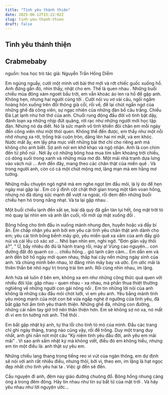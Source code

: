 ```yaml
---
title: "Tình yêu thánh thiện"
date: 2025-06-12T15:22:02Z
slug: tinh-yeu-thanh-thien
draft: false
---
```


## Tình yêu thánh thiện

## Crabmebaby

nguồn: hoa học trò
tác giả: Nguyễn Trần Hồng Diễm


 Em ngúng nguẩy, cười một mình với bài thơ mới và rớt chiếc guốc xuống hồ. Anh đứng gần đó, nhìn thấy, nhặt cho em. Thế là quen nhau . 
Những buổi chiều mùa đông xám ngoét bầu trời, em vẫn khoác áo len ra hồ để gặp anh. Không hẹn, nhưng hai người cùng tới . Cười nói vu vơ vài câu, ngồi ngắm hoàng hôn xuống trên đồi thông già cỗi, rồi về, để lại chút ngẩn ngơ của những ghế đá công viên, sự ngạc nhiên của những đàn bồ câu trắng. Chiều Đà Lạt lạnh như hơi thở của anh. Chuổi rung động đầu đời vô tình bật dậy, đánh loạn xạ những nhịp đứt quãng, rời rạc như những người mới học tập đàn. Nhưng nó da diết. Nó là sức mạnh vô tình khiến đôi chân em mỗi ngày đến công viên như một thói quen. Không thể đến được, em thấy như một nỗi nhớ nhung xa rời, trống trải cuộn tròn, dâng lên hai mí mắt, và em khóc. Nước mắt ấy, em lấy pha mực viết những bài thơ chỉ cho riêng anh mà không cho anh biết. Sợ anh nói em khờ khạo và ngộ nhận. Anh là con chim đến từ phố núi . Nơi ấy có những bông hoa mua tím sẫm khoảng trời chiều, có dòng suối trong xanh và những mùa mơ đỏ. Một mái nhà tranh dựa lưng vào vách núi ... Anh đến đây, mang theo các chân thật của miền quê . Và trong người anh, còn có cả một chút mộng mơ, lãng mạn mà em hằng mơ tưởng. 

Những mẫu chuyện ngô nghê mà em nghe ngọt lịm đầu môi, là lý do để hẹn ngày mai gặp lại . Em có ý định cột chặt thời gian trong một tấm voan hồng, nhưng nó đã dùng sức mạnh để vượt ra ngoài, rồi đem đến những buổi chiều hẹn hò trong nắng nhạt. Và ta lại gặp nhau . 

Một buổi chiều lạnh đến sắt se, loài dã quỳ đã gần tàn lụi hết, ông mặt trời tò mò quay lại nhìn em và anh lần cuối, rồi mới úp mặt xuống đồi . 

Bông hồng cho tình đầu in xuống mảnh nhung đen, huyền hoặc và đầy bí ẩn. Em chấp nhận yêu anh bởi em yêu cái tình yêu chân thật anh dành cho em; yêu cái tính bồng bềnh mây gió, yêu miền quê xa xăm của anh đầy gió núi và cái lều cỏ xác xơ ... Nhỏ bạn nhìn em, nghi ngờ. "Đơn giản vậy thôi à?", " Ừ, bấy nhiêu đó đủ là hành trang rồi, mày ạ! Vùng cao nguyên... con đường đất đỏ quanh co ... chiều hồng... gió lạnh căm căm... Em dẫn em và anh đến bờ hồ ngày mới quen nhau, thắp hai cây nến mừng ngày sinh của anh. Và chúng mình bên nhau, lơ đãng nhìn mây bay và ước. Em ước mãi là thiên thần bé nhỏ ngự trị trong trái tim anh. Rồi cùng nhìn nhau, im lặng. 

Anh hứa sẽ luôn ở bên em, không xa em như những công thức quá quen với nhiều đôi lứa: gặp nhau - quen nhau - xa nhau, mà phần thua thiệt thường nghiêng về những người con gái nông nổi . Em tin những lời nói của anh không là những câu đầu môi chót lưỡi, vì em yêu anh. Yêu bằng mảnh tình yêu mỏng manh của một con bé vừa ngấp nghé ở ngưởng cửa tình yêu, đã bắt gặp hơi ấm tình yêu thánh thiện. Những ghế đá, những con đường, những cái nắm tay giờ trở nên thân thiện hơn. Em sẽ không sợ nó xa, nó mất đi vì em tin tưởng nơi anh. Thế thôi . 

Em bắt gặp nhật ký anh, tự tha lỗi cho tính tò mò của mình. Đầu các trang chỉ ghi ngày tháng, trang nào cũng vậy, rồi để trống. Duy một trang duy nhất, anh ghi nắn nót một câu "Kỷ niệm tình yêu đầu đời, anh yêu em mãi mãi" . Vì sao anh sắm nhật ký mà không viết, điều đó em không hiểu, nhưng em tin một điều là: anh thật sự yêu em. 

Những chiều lang thang trong tiếng reo vi vút của ngàn thông, em dự định sẽ nói với anh rất nhiều điều, nhưng thôi, bởi vì, theo em, im lặng là hạt ngọc đẹp nhất cho tình yêu hai ta . Việc gì đến sẽ đến. 

Cầu nguyện đi anh, đêm nay giáo đường chuông đổ. Bông hồng nhung càng óng ả trong đêm đông. Hãy tin nhau như tin sự bất tử của mặt trời . Và hãy yêu nhau như lời nguyện ước...